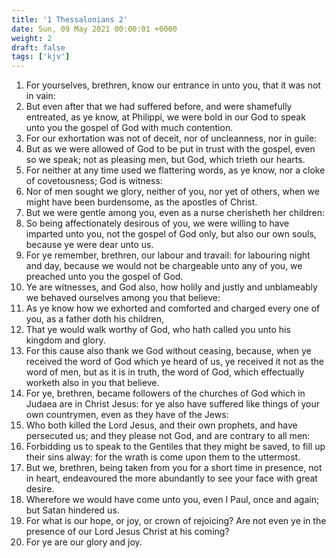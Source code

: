 ```yaml
---
title: '1 Thessalonians 2'
date: Sun, 09 May 2021 00:00:01 +0000
weight: 2
draft: false
tags: ['kjv'] 
---
```


1. For yourselves, brethren, know our entrance in unto you, that it was not in vain:
2. But even after that we had suffered before, and were shamefully entreated, as ye know, at Philippi, we were bold in our God to speak unto you the gospel of God with much contention.
3. For our exhortation was not of deceit, nor of uncleanness, nor in guile:
4. But as we were allowed of God to be put in trust with the gospel, even so we speak; not as pleasing men, but God, which trieth our hearts.
5. For neither at any time used we flattering words, as ye know, nor a cloke of covetousness; God is witness:
6. Nor of men sought we glory, neither of you, nor yet of others, when we might have been burdensome, as the apostles of Christ.
7. But we were gentle among you, even as a nurse cherisheth her children:
8. So being affectionately desirous of you, we were willing to have imparted unto you, not the gospel of God only, but also our own souls, because ye were dear unto us.
9. For ye remember, brethren, our labour and travail: for labouring night and day, because we would not be chargeable unto any of you, we preached unto you the gospel of God.
10. Ye are witnesses, and God also, how holily and justly and unblameably we behaved ourselves among you that believe:
11. As ye know how we exhorted and comforted and charged every one of you, as a father doth his children,
12. That ye would walk worthy of God, who hath called you unto his kingdom and glory.
13. For this cause also thank we God without ceasing, because, when ye received the word of God which ye heard of us, ye received it not as the word of men, but as it is in truth, the word of God, which effectually worketh also in you that believe.
14. For ye, brethren, became followers of the churches of God which in Judaea are in Christ Jesus: for ye also have suffered like things of your own countrymen, even as they have of the Jews:
15. Who both killed the Lord Jesus, and their own prophets, and have persecuted us; and they please not God, and are contrary to all men:
16. Forbidding us to speak to the Gentiles that they might be saved, to fill up their sins alway: for the wrath is come upon them to the uttermost.
17. But we, brethren, being taken from you for a short time in presence, not in heart, endeavoured the more abundantly to see your face with great desire.
18. Wherefore we would have come unto you, even I Paul, once and again; but Satan hindered us.
19. For what is our hope, or joy, or crown of rejoicing? Are not even ye in the presence of our Lord Jesus Christ at his coming?
20. For ye are our glory and joy.
